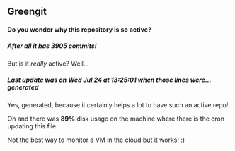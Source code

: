 ## Greengit

#### Do you wonder why this repository is so active?

##### After all it has 3905 commits!

But is it *really* active? Well...

##### Last update was on Wed Jul 24 at 13:25:01 when those lines were... generated

Yes, generated, because it certainly helps a lot to have such an active repo!

Oh and there was **89%** disk usage on the machine
where there is the cron updating this file.

Not the best way to monitor a VM in the cloud but it works! :)
